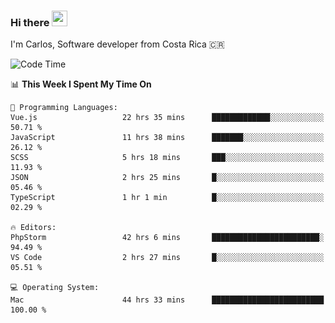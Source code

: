 ### Hi there <img src="https://media.giphy.com/media/hvRJCLFzcasrR4ia7z/giphy.gif" width="25px" height="25px">

I'm Carlos, Software developer from Costa Rica 🇨🇷

[//]: # (<a href="https://app.daily.dev/carum98"><img src="https://github.com/carum98/carum98/blob/main/devcard.svg" width="400" alt="Carlos Umaña Acevedo's Dev Card"/></a>)


<!--START_SECTION:waka-->
![Code Time](http://img.shields.io/badge/Code%20Time-13%2C260%20hrs%2051%20mins-blue)

📊 **This Week I Spent My Time On** 

```text
💬 Programming Languages: 
Vue.js                   22 hrs 35 mins      █████████████░░░░░░░░░░░░   50.71 % 
JavaScript               11 hrs 38 mins      ███████░░░░░░░░░░░░░░░░░░   26.12 % 
SCSS                     5 hrs 18 mins       ███░░░░░░░░░░░░░░░░░░░░░░   11.93 % 
JSON                     2 hrs 25 mins       █░░░░░░░░░░░░░░░░░░░░░░░░   05.46 % 
TypeScript               1 hr 1 min          █░░░░░░░░░░░░░░░░░░░░░░░░   02.29 % 

🔥 Editors: 
PhpStorm                 42 hrs 6 mins       ████████████████████████░   94.49 % 
VS Code                  2 hrs 27 mins       █░░░░░░░░░░░░░░░░░░░░░░░░   05.51 % 

💻 Operating System: 
Mac                      44 hrs 33 mins      █████████████████████████   100.00 % 
```


<!--END_SECTION:waka-->
